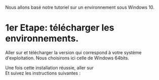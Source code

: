 Nous allons basé notre tutoriel sur un environnement sous Windows 10.

# 1er Etape: télécharger les environnements.

Aller sur <a href="https://nodejs.org/fr/download/" Nodejs.org /> </a> et télécharger la version qui correspond à votre système d'exploitation.
Nous choisirons ici celle de Windows 64bits. 

Une fois cette installation réussie, aller sur <a href="https://expressjs.com/fr/starter/installing.html" Expressjs.com />  </a> <br/>
Et suivez les instructions suivantes :
